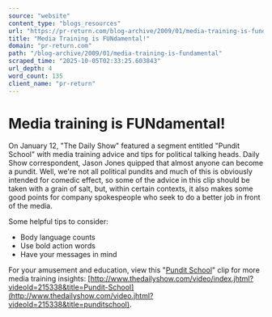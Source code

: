 ```yaml
---
source: "website"
content_type: "blogs_resources"
url: "https://pr-return.com/blog-archive/2009/01/media-training-is-fundamental"
title: "Media Training is FUNdamental!"
domain: "pr-return.com"
path: "/blog-archive/2009/01/media-training-is-fundamental"
scraped_time: "2025-10-05T02:33:25.603843"
url_depth: 4
word_count: 135
client_name: "pr-return"
---
```


# Media training is FUNdamental!

On January 12, "The Daily Show" featured a segment entitled "Pundit School" with media training advice and tips for political talking heads. Daily Show correspondent, Jason Jones quipped that almost anyone can become a pundit. Well, we're not all political pundits and much of this is obviously intended for comedic effect, so some of the advice in this clip should be taken with a grain of salt, but, within certain contexts, it also makes some good points for company spokespeople who seek to do a better job in front of the media.

Some helpful tips to consider:

- Body language counts
- Use bold action words
- Have your messages in mind

For your amusement and education, view this "[Pundit School](http://www.thedailyshow.com/video/index.jhtml?videoId=215338&title=Pundit-School "Pundit School")" clip for more media training insights: [http://www.thedailyshow.com/video/index.jhtml?videoId=215338&title=Pundit-School](http://www.thedailyshow.com/video.jhtml?videoId=215338&title=punditschool).